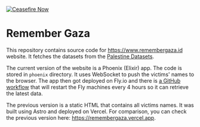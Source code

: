 [![Ceasefire Now](https://badge.techforpalestine.org/default)](https://techforpalestine.org/learn-more)

# Remember Gaza

This repository contains source code for https://www.remembergaza.id website. It fetches the datasets from the [Palestine Datasets](https://data.techforpalestine.org/).

The current version of the website is a Phoenix (Elixir) app. The code is stored in `phoenix` directory. It uses WebSocket to push the victims' names to the browser. The app then got deployed on Fly.io and there is [a GitHub workflow](.github/workflows/fly-restart.yaml) that will restart the Fly machines every 4 hours so it can retrieve the latest data.

The previous version is a static HTML that contains all victims names. It was built using Astro and deployed on Vercel. For comparison, you can check the previous version here: https://remembergaza.vercel.app.
